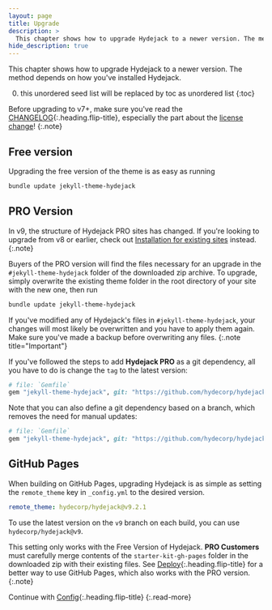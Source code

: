 ```yaml
---
layout: page
title: Upgrade
description: >
  This chapter shows how to upgrade Hydejack to a newer version. The method depends on how you've installed Hydejack.
hide_description: true
---
```


This chapter shows how to upgrade Hydejack to a newer version. The method depends on how you've installed Hydejack.

0. this unordered seed list will be replaced by toc as unordered list
{:toc}

Before upgrading to v7+, make sure you've read the [CHANGELOG](../CHANGELOG.md){:.heading.flip-title},
especially the part about the [license change](../CHANGELOG.md#license-change)!
{:.note}

## Free version
Upgrading the free version of the theme is as easy as running

```bash
bundle update jekyll-theme-hydejack
```

## PRO Version

In v9, the structure of Hydejack PRO sites has changed. If you're looking to upgrade from v8 or earlier, 
check out [Installation for existing sites](./install.md#existing-sites) instead.
{:.note}

Buyers of the PRO version will find the files necessary for an upgrade in the `#jekyll-theme-hydejack` folder of the downloaded zip archive.
To upgrade, simply overwrite the existing theme folder in the root directory of your site with the new one, then run

```bash
bundle update jekyll-theme-hydejack
```

If you've modified any of Hydejack's files in `#jekyll-theme-hydejack`, your changes will most likely be overwritten
and you have to apply them again. Make sure you've made a backup before overwriting any files.
{:.note title="Important"}

If you've followed the steps to add __Hydejack PRO__ as a git dependency, all you have to do is change the `tag` to the latest version:

~~~ruby
# file: `Gemfile`
gem "jekyll-theme-hydejack", git: "https://github.com/hydecorp/hydejack-pro", tag: "pro/v9.2.1"
~~~

Note that you can also define a git dependency based on a branch, which removes the need for manual updates:

~~~ruby
# file: `Gemfile`
gem "jekyll-theme-hydejack", git: "https://github.com/hydecorp/hydejack-pro", branch: "pro/v9"
~~~

## GitHub Pages
When building on GitHub Pages, upgrading Hydejack is as simple as setting the `remote_theme` key in `_config.yml` to the desired version.

```yml
remote_theme: hydecorp/hydejack@v9.2.1
```

To use the latest version on the `v9` branch on each build, you can use  `hydecorp/hydejack@v9`.

This setting only works with the Free Version of Hydejack. 
**PRO Customers** must carefully merge contents of the `starter-kit-gh-pages` folder in the downloaded zip with their existing files. See [Deploy](./deploy.md){:.heading.flip-title} for a better way to use GitHub Pages, which also works with the PRO version.
{:.note}


Continue with [Config](config.md){:.heading.flip-title}
{:.read-more}

